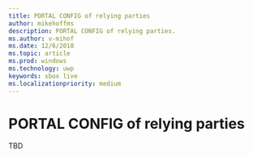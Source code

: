 ```yaml
---
title: PORTAL CONFIG of relying parties
author: mikehoffms
description: PORTAL CONFIG of relying parties.
ms.author: v-mihof
ms.date: 12/6/2018
ms.topic: article
ms.prod: windows
ms.technology: uwp
keywords: xbox live
ms.localizationpriority: medium
---
```


# PORTAL CONFIG of relying parties

TBD
